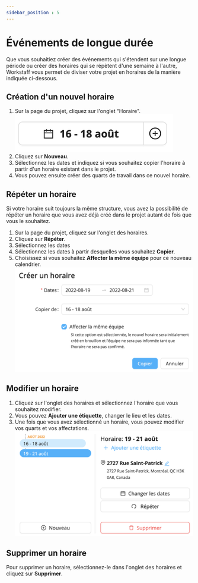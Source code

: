 ```yaml
---
sidebar_position : 5
---
```


# Événements de longue durée

Que vous souhaitiez créer des événements qui s'étendent sur une longue période ou créer des horaires qui se répètent d'une semaine à l'autre, Workstaff vous permet de diviser votre projet en horaires de la manière indiquée ci-dessous.

## Création d'un nouvel horaire

1. Sur la page du projet, cliquez sur l'onglet “Horaire".
   ![onglet-horaires.png](Images/onglet-horaires.png)
2. Cliquez sur **Nouveau**.
3. Sélectionnez les dates et indiquez si vous souhaitez copier l'horaire à partir d'un horaire existant dans le projet.
4. Vous pouvez ensuite créer des quarts de travail dans ce nouvel horaire.

## Répéter un horaire

Si votre horaire suit toujours la même structure, vous avez la possibilité de répéter un horaire que vous avez déjà créé dans le projet autant de fois que vous le souhaitez.
1. Sur la page du projet, cliquez sur l'onglet des horaires.
2. Cliquez sur **Répéter**.
3. Sélectionnez les dates
4. Sélectionnez les dates à partir desquelles vous souhaitez **Copier**.
5. Choisissez si vous souhaitez **Affecter la même équipe** pour ce nouveau calendrier.
   ![nouvel-horaire.png](Images/nouvel-horaire.png)

## Modifier un horaire

1. Cliquez sur l'onglet des horaires et sélectionnez l'horaire que vous souhaitez modifier.
2. Vous pouvez **Ajouter une étiquette**, changer le lieu et les dates.
3. Une fois que vous avez sélectionné un horaire, vous pouvez modifier vos quarts et vos affectations.
   ![modifier-horaire](Images/modifier-horaire.png)

## Supprimer un horaire
Pour supprimer un horaire, sélectionnez-le dans l'onglet des horaires et cliquez sur **Supprimer**. 
